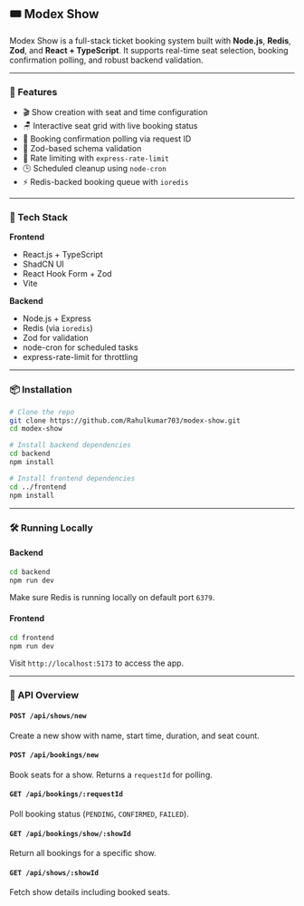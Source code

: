 ## 🎟️ Modex Show

Modex Show is a full-stack ticket booking system built with **Node.js**, **Redis**, **Zod**, and **React + TypeScript**. It supports real-time seat selection, booking confirmation polling, and robust backend validation.

---

### 🚀 Features

- 🎬 Show creation with seat and time configuration
- 🪑 Interactive seat grid with live booking status
- 🔁 Booking confirmation polling via request ID
- 🧠 Zod-based schema validation
- 🧱 Rate limiting with `express-rate-limit`
- 🕒 Scheduled cleanup using `node-cron`
- ⚡ Redis-backed booking queue with `ioredis`

---

### 🧩 Tech Stack

**Frontend**

- React.js + TypeScript
- ShadCN UI
- React Hook Form + Zod
- Vite

**Backend**

- Node.js + Express
- Redis (via `ioredis`)
- Zod for validation
- node-cron for scheduled tasks
- express-rate-limit for throttling

---

### 📦 Installation

```bash
# Clone the repo
git clone https://github.com/Rahulkumar703/modex-show.git
cd modex-show

# Install backend dependencies
cd backend
npm install

# Install frontend dependencies
cd ../frontend
npm install
```

---

### 🛠️ Running Locally

#### Backend

```bash
cd backend
npm run dev
```

Make sure Redis is running locally on default port `6379`.

#### Frontend

```bash
cd frontend
npm run dev
```

Visit `http://localhost:5173` to access the app.

---

### 📐 API Overview

#### `POST /api/shows/new`

Create a new show with name, start time, duration, and seat count.

#### `POST /api/bookings/new`

Book seats for a show. Returns a `requestId` for polling.

#### `GET /api/bookings/:requestId`

Poll booking status (`PENDING`, `CONFIRMED`, `FAILED`).

#### `GET /api/bookings/show/:showId`

Return all bookings for a specific show.

#### `GET /api/shows/:showId`

Fetch show details including booked seats.
